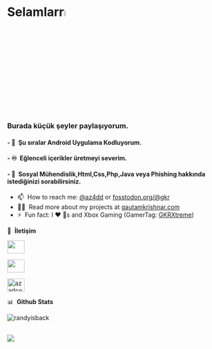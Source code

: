 # Selamlarr<a href="#"><img src="https://media.giphy.com/media/hvRJCLFzcasrR4ia7z/giphy.gif" width="6%"></a>
### <b>Burada küçük şeyler paylaşıyorum.</b>

#### - 🌱 &nbsp;Şu sıralar Android Uygulama Kodluyorum.
#### - ♾️ &nbsp;Eğlenceli içerikler üretmeyi severim.
#### - 💬 &nbsp;Sosyal Mühendislik,Html,Css,Php,Java veya Phishing hakkında istediğinizi sorabilirsiniz.


- 📫 &nbsp;How to reach me: [@az4dd](https://twitter.com/az4dd) or <a rel="me" href="https://fosstodon.org/@gkr">fosstodon.org/@gkr</a>
- 👨‍💻 &nbsp;Read more about my projects at [gautamkrishnar.com](https://www.gautamkrishnar.com/#portfolio)
- ⚡ &nbsp;Fun fact: I :heart: :dog:s and Xbox Gaming (GamerTag: [GKRXtreme](https://account.xbox.com/en-us/profile?gamertag=GKRXtreme))
 

🔗 &nbsp;**İletişim**
<p align="left">
<a href="https://dev.to/azadcoderr" target="blank"><img align="center" src="https://cdn.jsdelivr.net/npm/simple-icons@3.0.1/icons/dev-dot-to.svg" height="30" width="40" /></a>
<!--<a href="https://twitter.com/azadcoderr" target="blank"><img align="center" src="https://raw.githubusercontent.com/rahuldkjain/github-profile-readme-generator/master/src/images/icons/Social/twitter.svg" alt="azadcoder" height="30" width="40" /></a>-->
<!--<a href="https://linkedin.com/in/" target="blank"><img align="center" src="https://raw.githubusercontent.com/azadcoder/github-profile-readme-generator/master/src/images/icons/Social/linked-in-alt.svg" alt="azadcoder" height="30" width="40" /></a>-->

<a href="https://stackoverflow.com/users/19464391/azadcoder" target="blank"><img align="center" src="https://raw.githubusercontent.com/rahuldkjain/github-profile-readme-generator/master/src/images/icons/Social/stack-overflow.svg" height="30" width="40"></a>
  
<a href="https://instagram.com/kodlama.dili" target="blank"><img align="center" src="https://raw.githubusercontent.com/rahuldkjain/github-profile-readme-generator/master/src/images/icons/Social/instagram.svg" alt="azadcoder" height="30" width="40" /></a>

📊 &nbsp;**Github Stats**
<!--[![Top Langs](https://github-readme-stats.vercel.app/api/top-langs/?username=randyisback)](https://github.com/anuraghazra/github-readme-stats)-->
<p><img align="center" src="https://github-readme-stats.vercel.app/api/top-langs?username=randyisback&show_icons=true&locale=en&layout=compact" alt="randyisback" /></p>
<br/>
<img src="https://github-readme-stats.vercel.app/api?username=randyisback&show_icons=true&count_private=true&hide_border=true" align="left" />  


